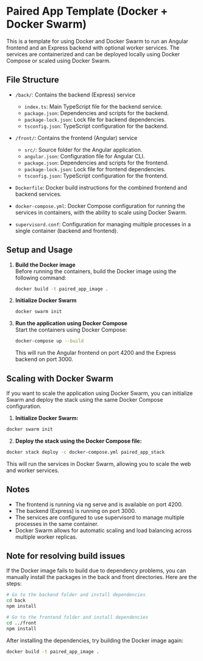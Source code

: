 # Paired App Template (Docker + Docker Swarm)

This is a template for using Docker and Docker Swarm to run an Angular frontend and an Express backend with optional
worker services. The services are containerized and can be deployed locally using Docker Compose or scaled using Docker
Swarm.

## File Structure

- `/back/`: Contains the backend (Express) service
    - `index.ts`: Main TypeScript file for the backend service.
    - `package.json`: Dependencies and scripts for the backend.
    - `package-lock.json`: Lock file for backend dependencies.
    - `tsconfig.json`: TypeScript configuration for the backend.

- `/front/`: Contains the frontend (Angular) service
    - `src/`: Source folder for the Angular application.
    - `angular.json`: Configuration file for Angular CLI.
    - `package.json`: Dependencies and scripts for the frontend.
    - `package-lock.json`: Lock file for frontend dependencies.
    - `tsconfig.json`: TypeScript configuration for the frontend.

- `Dockerfile`: Docker build instructions for the combined frontend and backend services.
- `docker-compose.yml`: Docker Compose configuration for running the services in containers, with the ability to scale
  using Docker Swarm.
- `supervisord.conf`: Configuration for managing multiple processes in a single container (backend and frontend).

## Setup and Usage

1. **Build the Docker image**  
   Before running the containers, build the Docker image using the following command:

   ```bash
   docker build -t paired_app_image .
   ```

2. **Initialize Docker Swarm**

   ```bash
   docker swarm init
   ```

3. **Run the application using Docker Compose**  
   Start the containers using Docker Compose:

   ```bash
   docker-compose up --build
   ```
   This will run the Angular frontend on port 4200 and the Express backend on port 3000.

## Scaling with Docker Swarm

If you want to scale the application using Docker Swarm, you can initialize Swarm and deploy the stack using the same
Docker Compose configuration.

1. **Initialize Docker Swarm:**

```bash
docker swarm init
````

2. **Deploy the stack using the Docker Compose file:**

```bash
docker stack deploy -c docker-compose.yml paired_app_stack
```

This will run the services in Docker Swarm, allowing you to scale the web and worker services.

## Notes

- The frontend is running via ng serve and is available on port 4200.
- The backend (Express) is running on port 3000.
- The services are configured to use supervisord to manage multiple processes in the same container.
- Docker Swarm allows for automatic scaling and load balancing across multiple worker replicas.

## Note for resolving build issues

If the Docker image fails to build due to dependency problems, you can manually install the packages in the back and
front directories. Here are the steps:

```bash
# Go to the backend folder and install dependencies
cd back
npm install

# Go to the frontend folder and install dependencies
cd ../front
npm install
```

After installing the dependencies, try building the Docker image again:

```bash
docker build -t paired_app_image .
```